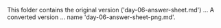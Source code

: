 This folder contains the original version ('day-06-answer-sheet.md') ...
A converted version ... name 'day-06-answer-sheet-png.md'.